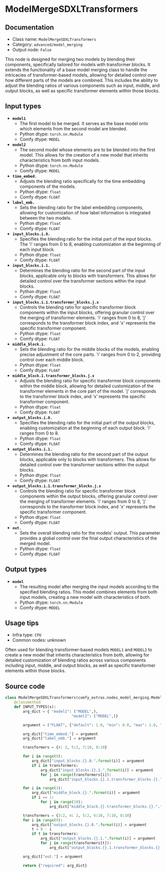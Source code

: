 # ModelMergeSDXLTransformers
## Documentation
- Class name: `ModelMergeSDXLTransformers`
- Category: `advanced/model_merging`
- Output node: `False`

This node is designed for merging two models by blending their components, specifically tailored for models with transformer blocks. It extends the functionality of a base model merging class to handle the intricacies of transformer-based models, allowing for detailed control over how different parts of the models are combined. This includes the ability to adjust the blending ratios of various components such as input, middle, and output blocks, as well as specific transformer elements within those blocks.
## Input types
- **`model1`**
    - The first model to be merged. It serves as the base model onto which elements from the second model are blended.
    - Python dtype: `torch.nn.Module`
    - Comfy dtype: `MODEL`
- **`model2`**
    - The second model whose elements are to be blended into the first model. This allows for the creation of a new model that inherits characteristics from both input models.
    - Python dtype: `torch.nn.Module`
    - Comfy dtype: `MODEL`
- **`time_embed.`**
    - Adjusts the blending ratio specifically for the time embedding components of the models.
    - Python dtype: `float`
    - Comfy dtype: `FLOAT`
- **`label_emb.`**
    - Sets the blending ratio for the label embedding components, allowing for customization of how label information is integrated between the two models.
    - Python dtype: `float`
    - Comfy dtype: `FLOAT`
- **`input_blocks.i.0.`**
    - Specifies the blending ratio for the initial part of the input blocks. The 'i' ranges from 0 to 8, enabling customization at the beginning of each input block.
    - Python dtype: `float`
    - Comfy dtype: `FLOAT`
- **`input_blocks.i.1.`**
    - Determines the blending ratio for the second part of the input blocks, applicable only to blocks with transformers. This allows for detailed control over the transformer sections within the input blocks.
    - Python dtype: `float`
    - Comfy dtype: `FLOAT`
- **`input_blocks.i.1.transformer_blocks.j.x`**
    - Controls the blending ratio for specific transformer block components within the input blocks, offering granular control over the merging of transformer elements. 'i' ranges from 0 to 8, 'j' corresponds to the transformer block index, and 'x' represents the specific transformer component.
    - Python dtype: `float`
    - Comfy dtype: `FLOAT`
- **`middle_block.i.`**
    - Sets the blending ratio for the middle blocks of the models, enabling precise adjustment of the core parts. 'i' ranges from 0 to 2, providing control over each middle block.
    - Python dtype: `float`
    - Comfy dtype: `FLOAT`
- **`middle_block.1.transformer_blocks.j.x`**
    - Adjusts the blending ratio for specific transformer block components within the middle block, allowing for detailed customization of the transformer elements in the core part of the model. 'j' corresponds to the transformer block index, and 'x' represents the specific transformer component.
    - Python dtype: `float`
    - Comfy dtype: `FLOAT`
- **`output_blocks.i.0.`**
    - Specifies the blending ratio for the initial part of the output blocks, enabling customization at the beginning of each output block. 'i' ranges from 0 to 8.
    - Python dtype: `float`
    - Comfy dtype: `FLOAT`
- **`output_blocks.i.1.`**
    - Determines the blending ratio for the second part of the output blocks, applicable only to blocks with transformers. This allows for detailed control over the transformer sections within the output blocks.
    - Python dtype: `float`
    - Comfy dtype: `FLOAT`
- **`output_blocks.i.1.transformer_blocks.j.x`**
    - Controls the blending ratio for specific transformer block components within the output blocks, offering granular control over the merging of transformer elements. 'i' ranges from 0 to 8, 'j' corresponds to the transformer block index, and 'x' represents the specific transformer component.
    - Python dtype: `float`
    - Comfy dtype: `FLOAT`
- **`out.`**
    - Sets the overall blending ratio for the models' output. This parameter provides a global control over the final output characteristics of the merged model.
    - Python dtype: `float`
    - Comfy dtype: `FLOAT`
## Output types
- **`model`**
    - The resulting model after merging the input models according to the specified blending ratios. This model combines elements from both input models, creating a new model with characteristics of both.
    - Python dtype: `torch.nn.Module`
    - Comfy dtype: `MODEL`
## Usage tips
- Infra type: `CPU`
- Common nodes: unknown

Often used for blending transformer-based models `MODEL1` and `MODEL2` to create a new model that inherits characteristics from both, allowing for detailed customization of blending ratios across various components including input, middle, and output blocks, as well as specific transformer elements within those blocks.
## Source code
```python
class ModelMergeSDXLTransformers(comfy_extras.nodes_model_merging.ModelMergeBlocks):
    @classmethod
    def INPUT_TYPES(s):
        arg_dict = { "model1": ("MODEL",),
                              "model2": ("MODEL",)}

        argument = ("FLOAT", {"default": 1.0, "min": 0.0, "max": 1.0, "step": 0.01})

        arg_dict["time_embed."] = argument
        arg_dict["label_emb."] = argument

        transformers = {4: 2, 5:2, 7:10, 8:10}

        for i in range(9):
            arg_dict["input_blocks.{}.0.".format(i)] = argument
            if i in transformers:
                arg_dict["input_blocks.{}.1.".format(i)] = argument
                for j in range(transformers[i]):
                    arg_dict["input_blocks.{}.1.transformer_blocks.{}.".format(i, j)] = argument

        for i in range(3):
            arg_dict["middle_block.{}.".format(i)] = argument
            if i == 1:
                for j in range(10):
                    arg_dict["middle_block.{}.transformer_blocks.{}.".format(i, j)] = argument

        transformers = {3:2, 4: 2, 5:2, 6:10, 7:10, 8:10}
        for i in range(9):
            arg_dict["output_blocks.{}.0.".format(i)] = argument
            t = 8 - i
            if t in transformers:
                arg_dict["output_blocks.{}.1.".format(i)] = argument
                for j in range(transformers[t]):
                    arg_dict["output_blocks.{}.1.transformer_blocks.{}.".format(i, j)] = argument

        arg_dict["out."] = argument

        return {"required": arg_dict}

```
